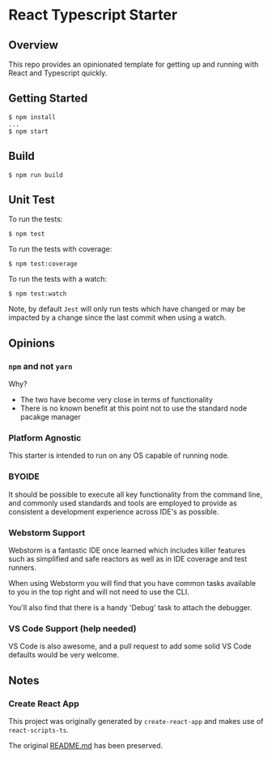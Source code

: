 # React Typescript Starter
## Overview
This repo provides an opinionated template for getting up and running with React and Typescript quickly.

## Getting Started
```
$ npm install
...
$ npm start
```

## Build
```
$ npm run build
```

## Unit Test
To run the tests:
```
$ npm test
```

To run the tests with coverage:
```
$ npm test:coverage
```

To run the tests with a watch:
```
$ npm test:watch
```
Note, by default `Jest` will only run tests which have changed or may be impacted by a change since the last commit when using a watch.

## Opinions
### `npm` and not `yarn`
Why?
* The two have become very close in terms of functionality
* There is no known benefit at this point not to use the standard node pacakge manager

### Platform Agnostic
This starter is intended to run on any OS capable of running node.

### BYOIDE
It should be possible to execute all key functionality from the command line, and commonly used standards and tools are 
employed to provide as consistent a development experience across IDE's as possible.

### Webstorm Support
Webstorm is a fantastic IDE once learned which includes killer features such as simplified and safe reactors as well 
as in IDE coverage and test runners.

When using Webstorm you will find that you have common tasks available to you in the top right and will not need to use the CLI.

You'll also find that there is a handy 'Debug' task to attach the debugger. 

### VS Code Support (help needed)
VS Code is also awesome, and a pull request to add some solid VS Code defaults would be very welcome.

## Notes
### Create React App
This project was originally generated by `create-react-app` and makes use of `react-scripts-ts`.

The original [README.md](CREATE_REACT_README.md) has been preserved.